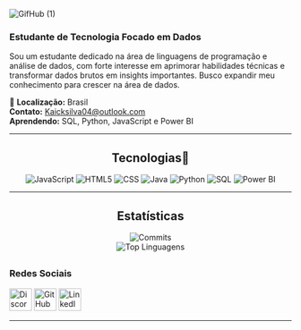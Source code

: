 
![GifHub (1)](https://github.com/user-attachments/assets/fc562825-ebd9-41f6-8746-43e017e2d754)
### Estudante de Tecnologia Focado em Dados


Sou um estudante dedicado na área de linguagens de programação e análise de dados, com forte interesse em aprimorar habilidades técnicas e transformar dados brutos em insights importantes. Busco expandir meu conhecimento para crescer na área de dados.

📍 **Localização:** Brasil  
**Contato:** [Kaicksilva04@outlook.com](mailto:Kaicksilva04@outlook.com)  
**Aprendendo:** SQL, Python, JavaScript e Power BI

---

## <div align="center">**Tecnologias📖**</div>



<div align="center">

![JavaScript](https://img.shields.io/badge/JavaScript-Basic-yellow?style=for-the-badge&logo=javascript&logoColor=white) 
![HTML5](https://img.shields.io/badge/HTML5-Intermediate-orange?style=for-the-badge&logo=html5&logoColor=white) 
![CSS](https://img.shields.io/badge/CSS-Intermediate-blue?style=for-the-badge&logo=css3&logoColor=white) 
![Java](https://img.shields.io/badge/Java-Basic-red?style=for-the-badge&logo=java&logoColor=white) 
![Python](https://img.shields.io/badge/Python-Basic-blue?style=for-the-badge&logo=python&logoColor=white) 
![SQL](https://img.shields.io/badge/SQL-Basic-green?style=for-the-badge&logo=mysql&logoColor=white) 
![Power BI](https://img.shields.io/badge/Power%20BI-Basic-purple?style=for-the-badge&logo=powerbi&logoColor=white) 

</div>

---
## <div align="center">**Estatísticas**</div>

<div align="center">

![Commits](https://github-readme-stats.vercel.app/api?username=KaickSt&show_icons=true&count_private=true&hide_title=true&include_all_commits=true&hide=prs&theme=radical)  
![Top Linguagens](https://github-readme-stats.vercel.app/api/top-langs/?username=KaickSt&langs_count=10&layout=compact&theme=radical)

</div>

## <h3>Redes Sociais</h3>

<p>
  <a href="https://discord.com/users/sstttss" target="_blank"><img src="https://raw.githubusercontent.com/danielcranney/readme-generator/main/public/icons/socials/discord.svg" width="40" height="40" alt="Discord" /></a>
  <a href="https://www.github.com/KaickSt" target="_blank"><img src="https://raw.githubusercontent.com/danielcranney/readme-generator/main/public/icons/socials/github.svg" width="40" height="40" alt="GitHub" /></a>
  <a href="https://www.linkedin.com/in/kaick-almeida-da-silva-956547226" target="_blank"><img src="https://raw.githubusercontent.com/danielcranney/readme-generator/main/public/icons/socials/linkedin.svg" width="40" height="40" alt="LinkedIn" /></a>
</p>

---
